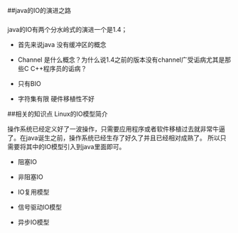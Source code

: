 ##java的IO的演进之路
###
java的IO有两个分水岭式的演进一个是1.4；
- 首先来说java 没有缓冲区的概念
- Channel 是什么概念？为什么说1.4之前的版本没有channel广受诟病尤其是那些C C++程序员的诟病？

- 只有BIO
- 字符集有限 硬件移植性不好

##相关的知识点 Linux的IO模型简介

操作系统已经定义好了一波操作，只需要应用程序或者软件移植过去就非常牛逼了。在java诞生之前，操作系统已经生存了好久了并且已经相对成熟了。
所以只需要将其中的IO模型引入到java里面即可。
- 阻塞IO

- 非阻塞IO

- IO复用模型

- 信号驱动IO模型

- 异步IO模型

###

